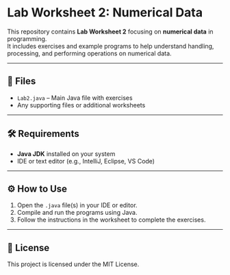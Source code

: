 # Lab Worksheet 2: Numerical Data

This repository contains **Lab Worksheet 2** focusing on **numerical data** in programming.  
It includes exercises and example programs to help understand handling, processing, and performing operations on numerical data.

---

## 📂 Files
- `Lab2.java` – Main Java file with exercises  
- Any supporting files or additional worksheets

---

## 🛠️ Requirements
- **Java JDK** installed on your system  
- IDE or text editor (e.g., IntelliJ, Eclipse, VS Code)

---

## ⚙️ How to Use
1. Open the `.java` file(s) in your IDE or editor.  
2. Compile and run the programs using Java.  
3. Follow the instructions in the worksheet to complete the exercises.

---

## 📜 License
This project is licensed under the MIT License.
